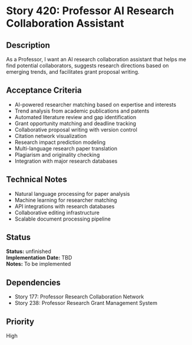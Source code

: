# Story 420: Professor AI Research Collaboration Assistant

## Description
As a Professor, I want an AI research collaboration assistant that helps me find potential collaborators, suggests research directions based on emerging trends, and facilitates grant proposal writing.

## Acceptance Criteria
- AI-powered researcher matching based on expertise and interests
- Trend analysis from academic publications and patents
- Automated literature review and gap identification
- Grant opportunity matching and deadline tracking
- Collaborative proposal writing with version control
- Citation network visualization
- Research impact prediction modeling
- Multi-language research paper translation
- Plagiarism and originality checking
- Integration with major research databases

## Technical Notes
- Natural language processing for paper analysis
- Machine learning for researcher matching
- API integrations with research databases
- Collaborative editing infrastructure
- Scalable document processing pipeline


## Status
**Status:** unfinished  
**Implementation Date:** TBD  
**Notes:** To be implemented
## Dependencies
- Story 177: Professor Research Collaboration Network
- Story 238: Professor Research Grant Management System

## Priority
High